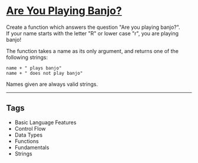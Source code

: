 # [Are You Playing Banjo?](https://www.codewars.com/kata/53af2b8861023f1d88000832)

Create a function which answers the question "Are you playing banjo?".  
If your name starts with the letter "R" or lower case "r", you are playing banjo!

The function takes a name as its only argument, and returns one of the following strings:

```
name + " plays banjo"
name + " does not play banjo"
```

Names given are always valid strings.

---

## Tags

- Basic Language Features
- Control Flow
- Data Types
- Functions
- Fundamentals
- Strings
